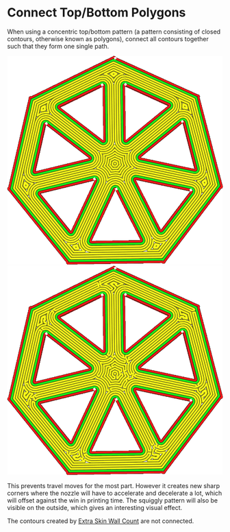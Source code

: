 Connect Top/Bottom Polygons
====
When using a concentric top/bottom pattern (a pattern consisting of closed contours, otherwise known as polygons), connect all contours together such that they form one single path.

![Naive concentric pattern](../images/connect_skin_polygons_original.png)
![All contours get connected to form one curve](../images/connect_skin_polygons_enabled.png)

This prevents travel moves for the most part. However it creates new sharp corners where the nozzle will have to accelerate and decelerate a lot, which will offset against the win in printing time. The squiggly pattern will also be visible on the outside, which gives an interesting visual effect.

The contours created by [Extra Skin Wall Count](skin_outline_count.md) are not connected.